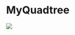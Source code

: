 # MyQuadtree
<a href="https://travis-ci.org/eeygm/MyQuadtree">
<img src="https://travis-ci.org/eeygm/MyQuadtree.svg?branch=master"></img>
</a>
